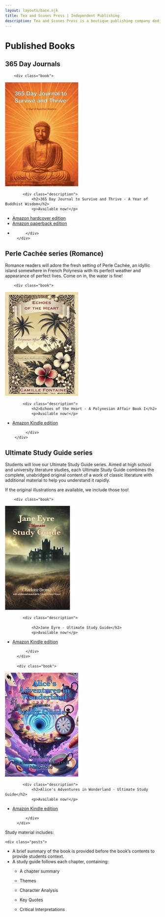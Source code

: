 ```yaml
---
layout: layouts/base.njk
title: Tea and Scones Press | Independent Publishing
description: Tea and Scones Press is a boutique publishing company dedicated to bringing extraordinary stories to life.
---
```


<div class="book-container">

# Published Books

</div>

<div class="book-container">

## 365 Day Journals
        
        <div class="book">

!["Jane Eyre - Ultimate Study Guide cover"](./img/cover-365-Day-Journal-to-Survive-and-Thrive-A-Year-of-Buddhist-Wisdom-thumbnail.jpg)

            <div class="description">
                <h2>365 Day Journal to Survive and Thrive - A Year of Buddhist Wisdom</h2>
                <p>Available now!</p>

* [Amazon hardcover edition](https://www.amazon.com/365-Day-Journal-Survive-Thrive/dp/1764018656/)
* [Amazon paperback edition](https://www.amazon.com/365-Day-Journal-Survive-Thrive/dp/1764018664/)
* 
            </div>
        </div>

</div>

<div class="book-container">

## Perle Cachée series (Romance)

Romance readers will adore the fresh setting of Perle Cachée, an idyllic island somewhere in French Polynesia with its perfect weather and appearance of perfect lives. Come on in, the water is fine!
        
        <div class="book">

!["Echoes of the Heart cover"](./img/cover-Echoes-of-the-Heart-thumbnail.jpg)

            <div class="description">
                <h2>Echoes of the Heart - A Polynesian Affair Book I</h2>
                <p>Available now!</p>
                
* [Amazon Kindle edition](https://www.amazon.com/Echoes-Heart-Polynesian-Camille-Fontaine-ebook/dp/B0DZ5QBCT1/)

            </div>
       </div>
</div>

<div class="book-container">

## Ultimate Study Guide series

Students will love our Ultimate Study Guide series. Aimed at high school and university literature studies, each Ultimate Study Guide combines the complete, unabridged original content of a work of classic literature with additional material to help you understand it rapidly.

If the original illustrations are available, we include those too!
        
        <div class="book">

!["Jane Eyre - Ultimate Study Guide cover"](./img/cover-Jane-Eyre-Ultimate-Study-Guide-thumbnail.jpg)

            <div class="description">
            
                <h2>Jane Eyre - Ultimate Study Guide</h2>
                <p>Available now!</p>
                
* [Amazon Kindle edition](https://www.amazon.com.au/Jane-Eyre-Ultimate-Study-Guides-ebook/dp/B0DZXVWMFY/)

            </div>
        </div>
        
        <div class="book">

!["Alice's Adventures in Wonderland - Ultimate Study Guide cover"](./img/cover-Alice's-Adventures-in-Wonderland-Ultimate-Study-Guide-thumbnail.jpg)

            <div class="description">
                <h2>Alice's Adventures in Wonderland - Ultimate Study Guide</h2>
                <p>Available now!</p>

* [Amazon Kindle edition](https://www.amazon.com.au/Alices-Adventures-Wonderland-Ultimate-Study-ebook/dp/B0F2MDXR9L/)

            </div>
        </div>


Study material includes:

	<div class="posts">

* A brief summary of the book is provided before the book’s contents to provide students context.
* A study guide follows each chapter, containing:
  * A chapter summary
  * Themes
  * Character Analysis
  * Key Quotes
  * Critical Interpretations 

	</div>

</div>

